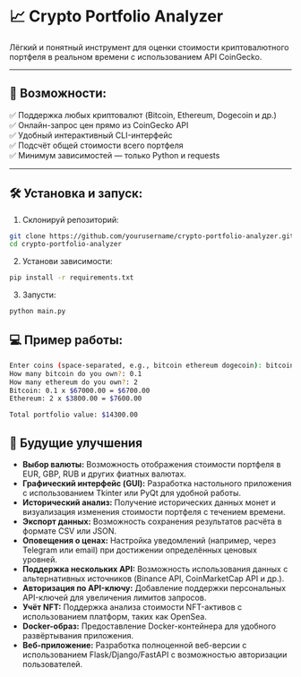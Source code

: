# 📈 Crypto Portfolio Analyzer

Лёгкий и понятный инструмент для оценки стоимости криптовалютного портфеля в реальном времени с использованием API CoinGecko.

---

## 🚀 Возможности:

✅ Поддержка любых криптовалют (Bitcoin, Ethereum, Dogecoin и др.)  
✅ Онлайн-запрос цен прямо из CoinGecko API  
✅ Удобный интерактивный CLI-интерфейс  
✅ Подсчёт общей стоимости всего портфеля  
✅ Минимум зависимостей — только Python и requests

---

## 🛠️ Установка и запуск:

1. Склонируй репозиторий:
```bash
git clone https://github.com/yourusername/crypto-portfolio-analyzer.git
cd crypto-portfolio-analyzer
```

2. Установи зависимости:
```bash
pip install -r requirements.txt
```

3. Запусти:
```bash
python main.py
```

## 💻 Пример работы:
```bash
Enter coins (space-separated, e.g., bitcoin ethereum dogecoin): bitcoin, ethereum
How many bitcoin do you own?: 0.1
How many ethereum do you own?: 2
Bitcoin: 0.1 x $67000.00 = $6700.00
Ethereum: 2 x $3800.00 = $7600.00

Total portfolio value: $14300.00
```

## 🚀 Будущие улучшения

- **Выбор валюты:** Возможность отображения стоимости портфеля в EUR, GBP, RUB и других фиатных валютах.
- **Графический интерфейс (GUI):** Разработка настольного приложения с использованием Tkinter или PyQt для удобной работы.
- **Исторический анализ:** Получение исторических данных монет и визуализация изменения стоимости портфеля с течением времени.
- **Экспорт данных:** Возможность сохранения результатов расчёта в формате CSV или JSON.
- **Оповещения о ценах:** Настройка уведомлений (например, через Telegram или email) при достижении определённых ценовых уровней.
- **Поддержка нескольких API:** Возможность использования данных с альтернативных источников (Binance API, CoinMarketCap API и др.).
- **Авторизация по API-ключу:** Добавление поддержки персональных API-ключей для увеличения лимитов запросов.
- **Учёт NFT:** Поддержка анализа стоимости NFT-активов с использованием платформ, таких как OpenSea.
- **Docker-образ:** Предоставление Docker-контейнера для удобного развёртывания приложения.
- **Веб-приложение:** Разработка полноценной веб-версии с использованием Flask/Django/FastAPI с возможностью авторизации пользователей.

